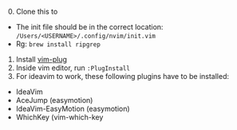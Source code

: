 0. Clone this to
- The init file should be in the correct location: `/Users/<USERNAME>/.config/nvim/init.vim`
- Rg: `brew install ripgrep`

1. Install [vim-plug](https://github.com/junegunn/vim-plug)
2. Inside vim editor, run `:PlugInstall`
3. For ideavim to work, these following plugins have to be installed:
- IdeaVim
- AceJump (easymotion)
- IdeaVim-EasyMotion (easymotion)
- WhichKey (vim-which-key
